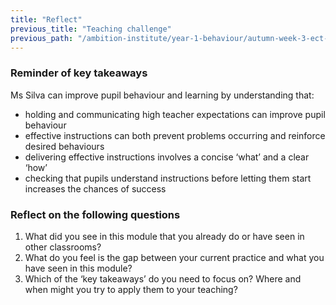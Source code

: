```yaml
---
title: "Reflect"
previous_title: "Teaching challenge"
previous_path: "/ambition-institute/year-1-behaviour/autumn-week-3-ect-teaching-challenge"
---
```


### Reminder of key takeaways

Ms Silva can improve pupil behaviour and learning by understanding that:

- holding and communicating high teacher expectations can improve pupil behaviour
- effective instructions can both prevent problems occurring and reinforce desired behaviours
- delivering effective instructions involves a concise ‘what’ and a clear ‘how’
- checking that pupils understand instructions before letting them start increases the chances of success

### Reflect on the following questions

1. What did you see in this module that you already do or have seen in other classrooms?
2. What do you feel is the gap between your current practice and what you have seen in this module?
3. Which of the ‘key takeaways’ do you need to focus on? Where and when might you try to apply them to your teaching?
